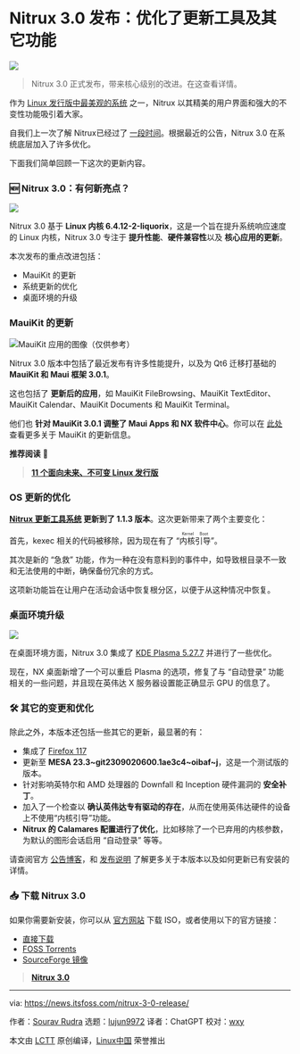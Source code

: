 [#]: subject: "Nitrux 3.0 Release Improves its Update Tool and More"
[#]: via: "https://news.itsfoss.com/nitrux-3-0-release/"
[#]: author: "Sourav Rudra https://news.itsfoss.com/author/sourav/"
[#]: collector: "lujun9972/lctt-scripts-1693450080"
[#]: translator: "ChatGPT"
[#]: reviewer: "wxy"
[#]: publisher: "wxy"
[#]: url: "https://linux.cn/article-16163-1.html"

Nitrux 3.0 发布：优化了更新工具及其它功能
======

![][0]

> Nitrux 3.0 正式发布，带来核心级别的改进。在这查看详情。

作为 [Linux 发行版中最美观的系统][1] 之一，Nitrux 以其精美的用户界面和强大的不变性功能吸引着大家。

自我们上一次了解 Nitrux已经过了 [一段时间][2]。根据最近的公告，Nitrux 3.0 在系统底层加入了许多优化。

下面我们简单回顾一下这次的更新内容。

### 🆕 Nitrux 3.0：有何新亮点？

![][3]

Nitrux 3.0 基于 **Linux 内核 6.4.12-2-liquorix**，这是一个旨在提升系统响应速度的 Linux 内核，Nitrux 3.0 专注于 **提升性能**、**硬件兼容性**以及 **核心应用的更新**。

本次发布的重点改进包括：

* MauiKit 的更新
* 系统更新的优化
* 桌面环境的升级

### MauiKit 的更新

![MauiKit 应用的图像（仅供参考）][4]

Nitrux 3.0 版本中包括了最近发布有许多性能提升，以及为 Qt6 迁移打基础的 **MauiKit 和 Maui 框架 3.0.1**。

这也包括了 **更新后的应用**，如 MauiKit FileBrowsing、MauiKit TextEditor、MauiKit Calendar、MauiKit Documents 和 MauiKit Terminal。

他们也 **针对 MauiKit 3.0.1 调整了 Maui Apps 和 NX 软件中心**。你可以在 [此处][5] 查看更多关于 MauiKit 的更新信息。

**推荐阅读** 📖

> **[11 个面向未来、不可变 Linux 发行版][6]**

### OS 更新的优化

**[Nitrux 更新工具系统][7] 更新到了 1.1.3 版本**。这次更新带来了两个主要变化：

首先，kexec 相关的代码被移除，因为现在有了 “<ruby>内核引导<rt>Kernel Boot</rt></ruby>”。

其次是新的 “急救” 功能，作为一种在没有意料到的事件中，如导致根目录不一致和无法使用的中断，确保备份冗余的方式。

这项新功能旨在让用户在活动会话中恢复根分区，以便于从这种情况中恢复。

### 桌面环境升级

![][8]

在桌面环境方面，Nitrux 3.0 集成了 [KDE Plasma 5.27.7][9] 并进行了一些优化。

现在，NX 桌面新增了一个可以重启 Plasma 的选项，修复了与 “自动登录” 功能相关的一些问题，并且现在英伟达 X 服务器设置能正确显示 GPU 的信息了。

### 🛠️ 其它的变更和优化

除此之外，本版本还包括一些其它的更新，最显著的有：

* 集成了 [Firefox 117][10]
* 更新至 **MESA 23.3\~git2309020600.1ae3c4\~oibaf\~j**，这是一个测试版的版本。
* 针对影响英特尔和 AMD 处理器的 Downfall 和 Inception 硬件漏洞的 **安全补丁**。
* 加入了一个检查以 **确认英伟达专有驱动的存在**，从而在使用英伟达硬件的设备上不使用“内核引导”功能。
* **Nitrux 的 Calamares 配置进行了优化**，比如移除了一个已弃用的内核参数，为默认的图形会话启用 “自动登录” 等等。

请查阅官方 [公告博客][11]，和 [发布说明][12] 了解更多关于本版本以及如何更新已有安装的详情。

### 📥 下载 Nitrux 3.0

如果你需要新安装，你可以从 [官方网站][14] 下载 ISO，或者使用以下的官方链接：

* [直接下载][15]
* [FOSS Torrents][16]
* [SourceForge 镜像][17]

> **[Nitrux 3.0][15]**

--------------------------------------------------------------------------------

via: https://news.itsfoss.com/nitrux-3-0-release/

作者：[Sourav Rudra][a]
选题：[lujun9972][b]
译者：ChatGPT
校对：[wxy](https://github.com/wxy)

本文由 [LCTT](https://github.com/LCTT/TranslateProject) 原创编译，[Linux中国](https://linux.cn/) 荣誉推出

[a]: https://news.itsfoss.com/author/sourav/
[b]: https://github.com/lujun9972
[1]: https://itsfoss.com/beautiful-linux-distributions/
[2]: https://news.itsfoss.com/nitrux-2-7-release/
[3]: https://news.itsfoss.com/content/images/2023/09/Nitrux_3.0_1.png
[4]: https://news.itsfoss.com/content/images/2023/09/Nitrux_3.0_2.jpg
[5]: https://mauikit.org/blog/maui-release-briefing-3/
[6]: https://itsfoss.com/content/images/size/w256h256/2022/12/android-chrome-192x192.png
[7]: https://github.com/Nitrux/nuts
[8]: https://news.itsfoss.com/content/images/2023/09/Nitrux_3.0_3.png
[9]: https://news.itsfoss.com/kde-plasma-5-27-release/
[10]: https://news.itsfoss.com/firefox-117-release/
[11]: https://nxos.org/changelog/release-announcement-nitrux-3-0-0/
[12]: https://nxos.org/notes/notes-nitrux-3-0-0/
[13]: https://news.itsfoss.com/content/images/size/w256h256/2022/08/android-chrome-192x192.png
[14]: https://nxos.org/
[15]: https://nxos.org/get/latest
[16]: https://fosstorrents.com/distributions/nitrux/
[17]: https://sourceforge.net/projects/nitruxos/files/Release/ISO
[0]: https://news.itsfoss.com/content/images/size/w1304/2023/09/nitrux-3-0.png